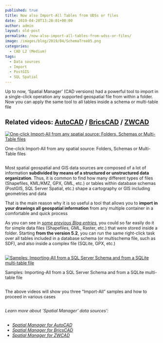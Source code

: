 ```yaml
---
published: true
title: Now also Import-All Tables from UDSs or files
date: 2019-04-28T13:28:01+00:00
author: admin
layout: old-post
permalink: /now-also-import-all-tables-from-udss-or-files/
image: /images/blog/2019/04/SchemaTree85.png
categories:
  - CAD L2 (Medium)
tags:
  - Data sources
  - Import
  - PostGIS
  - SQL Spatial
---
```

<p>
  Up to now, &#8216;Spatial Manager&#8217; (CAD versions) had a powerful tool to import in a single-click operation any supported geospatial file from within a folder. Now you can apply the same tool to all tables inside a schema or multi-table file
</p>

<p>
  <!--more-->
</p>

<h2>
  Related videos: <a href="https://youtu.be/ELLN_nnYZZE?rel=0" target="_blank" rel="nofollow"><span><span>AutoCAD</span></span></a> / <a href="https://youtu.be/3wcGSjOYRK4?rel=0" target="_blank" rel="nofollow"><span><span>BricsCAD</span></span></a> / <a href="https://youtu.be/L-F0GLc_HBs?rel=0" target="_blank" rel="nofollow"><span><span>ZWCAD</span></span></a>
</h2>

<div>
  <a href="/images/blog/2019/04/SPMImportAllSchemas.png" target="_blank" rel="nofollow"><img src="/images/blog/2019/04/SPMImportAllSchemas-1024x585.png" alt="One-click Import-All from any spatial source: Folders, Schemas or Multi-Table files" width="625" height="357" srcset="/images/blog/2019/04/SPMImportAllSchemas-1024x585.png 1024w, /images/blog/2019/04/SPMImportAllSchemas-300x171.png 300w, /images/blog/2019/04/SPMImportAllSchemas-768x438.png 768w, /images/blog/2019/04/SPMImportAllSchemas-624x356.png 624w, /images/blog/2019/04/SPMImportAllSchemas.png 1370w" sizes="(max-width: 625px) 100vw, 625px" /></a>
  
  <p>
    One-click Import-All from any spatial source: Folders, Schemas or Multi-Table files
  </p>
</div>

<h2>
</h2>

<p>
  Most spatial geospatial and GIS data sources are composed of a lot of information <strong>subdivided by means of a structured or unstructured data organization</strong>. Thus, it is common to find how many different types of files (Shapefiles, KML/KMZ, GPX, GML, etc.) or tables within database schemas (PostGIS, SQL Server Spatial, etc.) shape a cartography or GIS including geometries and data
</p>

<p>
  That is the main reason why it is so useful a tool that allows you to <strong>import in your drawings all geospatial information</strong> from any multiple container in a comfortable and quick process
</p>

<p>
  As you can see in <span><em><a href="/?s=import-all" target="_blank" rel="nofollow">some previous Blog entries</a></em></span>, you could so far easily do it for simple data files (Shapefiles, GML, Raster, etc.) that were stored inside a folder. Starting <strong>from the version 5.2</strong>, you can run the same right-click task over all tables included in a database schema (or multischema file, such as SDF), and also inside a complex file (SQLite, GPX, etc.)
</p>

<h2>
</h2>

<div>
  <a href="/images/blog/2019/04/SchemaMult-Multifile.png" target="_blank" rel="nofollow"><img src="/images/blog/2019/04/SchemaMult-Multifile.png" alt="Samples: Importing-All from a SQL Server Schema and from a SQLite multi-table file" width="613" height="238" srcset="/images/blog/2019/04/SchemaMult-Multifile.png 613w, /images/blog/2019/04/SchemaMult-Multifile-300x116.png 300w" sizes="(max-width: 613px) 100vw, 613px" /></a>
  
  <p>
    Samples: Importing-All from a SQL Server Schema and from a SQLite multi-table file
  </p>
</div>

<h2></h2>
The above videos will show you three &#8220;Import-All&#8221; samples and how to proceed in various cases

<h2>
</h2>



<h2>
</h2>

<p>
  <em>Learn more about &#8216;Spatial Manager&#8217; data sources&#8217;:</em>
</p>

<h2>
</h2>

<ul>
  <li>
    <span><a href="http://wiki.spatialmanager.com/index.php/Spatial_Manager™_for_AutoCAD_-_FAQs:_Data_sources" target="_blank" rel="nofollow"><span><em>Spatial Manager for AutoCAD</em></span></a></span>
  </li>
  <li>
    <span><span><a href="http://wiki.spatialmanager.com/index.php/Spatial_Manager™_for_BricsCAD_-_FAQs:_Data_sources" target="_blank" rel="nofollow"><span><em>Spatial Manager for BricsCAD</em></span></a></span></span>
  </li>
  <li>
    <span><span><a href="http://wiki.spatialmanager.com/index.php/Spatial_Manager™_for_ZWCAD_-_FAQs:_Data_sources" target="_blank" rel="nofollow"><span><em>Spatial Manager for ZWCAD</em></span></a></span></span>
  </li>
</ul>